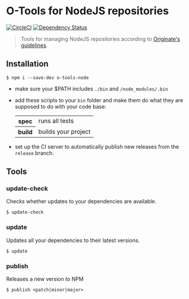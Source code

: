 # O-Tools for NodeJS repositories

[![CircleCI](https://circleci.com/gh/Originate/o-tools-node.svg?style=shield)](https://circleci.com/gh/Originate/o-tools-node)
[![Dependency Status](https://david-dm.org/Originate/o-tools-node.svg)](https://david-dm.org/Originate/o-tools-node)

> Tools for managing NodeJS repositories according to
  [Originate's guidelines](https://github.com/Originate/guide/blob/master/node_js.md).


## Installation

```
$ npm i --save-dev o-tools-node
```

* make sure your $PATH includes `./bin` and `/node_modules/.bin`

* add these scripts to your `bin` folder and make them do what they are supposed
  to do with your code base:

  <table>
    <tr>
      <th>spec</th>
      <td>runs all tests</td>
    </tr>
    <tr>
      <th>build</th>
      <td>builds your project</td>
    </tr>
  </table>

* set up the CI server to automatically publish
  new releases from the `release` branch.


## Tools

### update-check

Checks whether updates to your dependencies are available.

```
$ update-check
```


### update

Updates all your dependencies to their latest versions.

```
$ update
```


### publish

Releases a new version to NPM

```
$ publish <patch|minor|major>
```
